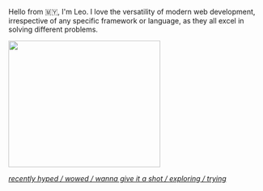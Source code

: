 
Hello from 🇲🇾, I'm Leo. I love the versatility of modern web development, irrespective of any specific framework or language, as they all excel in solving different problems.


<a href="https://leovoon.github.io">
<img src="https://media.giphy.com/media/l2JdTkHW1KZPdvdS0/giphy.gif" width="300" height="250" />
</a>



[*recently hyped / wowed / wanna give it a shot / exploring / trying*](https://twitter.com/voon_leo/likes)

